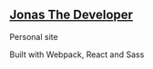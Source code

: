 <h2><a href="https://jonasthedeveloper.netlify.app/">Jonas The Developer</a></h2>

<p>Personal site</p>

<p>Built with Webpack, React and Sass</p>
